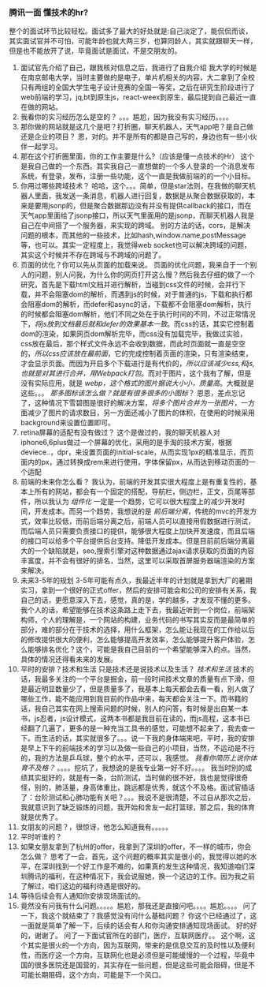 ### 腾讯一面   懂技术的hr?

整个的面试环节比较轻松。面试多了最大的好处就是:自己淡定了，能侃侃而谈，其实面试官并不可怕，可能年龄也就大两三岁，也算同龄人，其实就跟聊天一样，但是也不能放开了说，毕竟面试是面试，不是交朋友的。
1. 面试官先介绍了自己，跟我核对信息之后，我进行了自我介绍
     我大学的时候是在南京邮电大学，当时主要做的是电子，单片机相关的内容，大二拿到了全校只有两组的全国大学生电子设计竞赛的全国一等奖，之后在研究生阶段进行了web前端的学习，jq,bt到原生js，react-weex到原生，最后提到自己最近一直在做的网站。
2. 我看你的实习经历怎么是空的？
     。。。尴尬，因为我没有实习经历。。。。
3. 那你做的网站就是这几个是吧？打折圈，聊天机器人，天气app吧？是自己做还是企业的项目？
     恩，对的。并不是所有的都是自己写的，身边也有一些小伙伴一起学习。
4. 那在这个打折圈里面，你的工作主要是什么?（应该是懂一点技术的Hr）
    这个是我自己做的一个东西。其实我自己一直想做的一个多人登录的一个消息发布系统，有登录，发布，注册一些功能，这个一直是我做前端的的一个小目标。
5. 你用过哪些跨域技术？
    哈哈，这个。。。简单，但是star法则，在我做的聊天机器人里面，我发送一条消息，机器人进行回复，数据是从聚合数据获取的，本来是要用jsonp的，但是聚合数据那边没有并没有提供callback的接口，而在天气app里面给了jsonp接口，所以天气里面用的是jsonp，而聊天机器人我是自己在中间搭了一个服务器，来实现的跨域。
    别的方法的话，cors，是解决问题的根本，而其他的一些技术，比如hash,window.name,postMessage等，也可以。其实一定程度上，我觉得web socket也可以解决跨域的问题，其实这个时候并不存在跨域与不跨域的问题了。
6. 页面的优化？你可以先从页面的加载来说。
    页面的优化问题，我来自于一个别人的问题，别人问我，为什么你的网页打开这么慢？然后我去仔细的做了一个研究，首先是下载html文档并进行解析，当碰到css文件的时候，会并行下载，并不会阻塞dom的解析，而遇到js的时候，对于普通的js，下载和执行都会阻塞dom的解析，而defer和async的话，下载都不会阻塞dom解析，执行的时候都会阻塞dom解析，他们不同之处在于执行时间的不同，不过正常情况下，*将js放到文档最后就和defer的效果基本一致*。而css的话，其实它控制着dom的渲染，如果网页dom解析完毕，而css没有加载完毕，我做过实验，css放在最后，那个样式文件永远不会收到数据，而此时页面就一直是空空的，*所以css应该放在最前面*，它的完成控制着页面的渲染，只有渲染结束，才会显示页面。而因为开启多个下载进行是有代价的，*所以应该减少css,和js,也就是对其进行合并，用Webpack打包*。而对于图片，这个我有了解，但是没有实际应用，就是 *webp，这个格式的图片据说大小小，质量高*。大概就是这些。。。
   *那多图标该怎么做？就是有很多很多的小图标*？
    恩恩，差点忘记了，这种情况下雪碧图是很好的解决方案，*将多个图片合并为一张图片*，一方面减少了图片的请求数目，另一方面还减小了图片的体积，在使用的时候采用background来设置位置即可。
7. retina屏幕的适配有没有做过？
    这个是做过的，我的聊天机器人对iphone6,6plus做过一个屏幕的优化，采用的是手淘的技术方案，根据deviece..，dpr，来设置页面的initial-scale，从而实现1px的精准显示，而页面内的px，通过转换成rem来进行使用，字体保留px，从而达到移动页面的一个适配
8. 前端的未来你怎么看？
    我认为，前端的开发其实很大程度上是有重复性的，基本上所有的网站，都会有一个固定的搭配，导航栏，侧边栏，正文，页尾等部件，所以我认为 *组件化* 一定是一个趋势，它可以很大程度上的减少开发时间，开发成本。而另一个趋势，我想说的是 *前后端分离*，传统的mvc的开发方式，效率比较低，而前后端分离之后，前端人员可以直接用假数据进行测试，而后端人员只需要负责接口的提供，能够很大程度上加快开发速度，而且后端的接口可以给多个平台提供后台支持。降低开发成本。但是目前前后端分离最大的一个缺陷就是，seo,搜索引擎对这种数据通过ajax请求获取的页面的内容丰富度，并不会有很好的排名，当然，这里可以采取首屏服务器端渲染的方案来解决。
9. 未来3-5年的规划
     3-5年可能有点久，我最近半年的计划就是拿到大厂的暑期实习，拿到一个很好的正式offer，然后的安排可能会和公司的安排有关系，我自己的话，更愿意深入下去，感觉，真的是，学的越多，才发现不懂的更多。我个人的话，希望能够在技术这条路上走下去，我最近听到一个岗位，前端架构师，个人的理解是，一个网站的构建，业务代码的书写其实反而是最简单的部分，难的部分在于技术的选择，用什么框架，怎么能让我现在的工作给以后的修改提供很大的便利，怎么能够提高开发效率，怎么能够提升客户体验，怎么能够排名优化？这个，可能是我自己目前的一个希望能够深入的点。当然，具体的情况还得看未来的发展。
10. 平时的安排？技术和生活
     只是技术还是说技术以及生活？ *技术和生活*
     技术的话，我最多关注的一个平台是掘金，前一段时间技术文章的质量有点下滑，但是最近明显数量少了，但是质量多了，我基本上每天都会去看一看，别人做了哪些工作，能不能应用到我目前的作品中来，每天都会关注一下。而书籍的话，我自己其实在网上搜索问题的时候，别人的问答，有时候是出自某一本书，js忍者，js设计模式，这两本书都是我目前在读的，而js高程，这本书已经翻了几遍了，更多的是一种充当工具书的感觉，可能想不起来了，我去查一下。而生活的话，其实就很多了。。。说一下我的身体端来吧，平时，我的安排是早上下午的前端技术的学习以及做一些自己的小项目，当然，不运动是不行的，我的方法是乒乓球，整个的水平，还可以，我感觉。
     *我看你简历上说你体育不及格？*
     。。。。挖坑了，我想说的是我专业第一好不好。。。。
     我当时别的成绩其实挺好的，就是有一条，台阶测试，当时做的很不好，我也是觉得很奇怪，别的，肺活量，身高体重比，跳远都是优秀，就这个不及格。面试官插话了：台阶测试和心肺功能有关吧？。。。我说不是很清楚，不过自从那次之后，我就意识到了缺乏锻炼的问题，我开始和舍友一起打篮球，那之后，我的体育就是优秀了。
11. 女朋友的问题？，很惊讶，他怎么知道我有。。。。。
12. 平时听谁的？
13. 如果女朋友拿到了杭州的offer，我拿到了深圳的offer，不一样的城市，你会怎么做？
      思考了一会，首先，这个问题的概率其实是很小的，我觉得以她的水平，在深圳找到一个好工作是不难的，如果真的发生这种情况，我知道咱们深圳腾讯的福利，在这种情况下，我会说服她，换一个这边的工作。因为我之前了解过，咱们这边的福利待遇是很好的。
14. 等待后续会有人通知你安排现场面试的。
15. 竟然没有问我有什么问题。。。。。尴尬，那我还是直接问吧。。。。尴尬。。。。
      问了一下，我这个就结束了？我感觉没有问什么基础问题？
      你这个已经通过了，这一面就是简单了解一下，后续的话会有人和你沟通安排通知现场面试。
      好的好的，谢谢了。
      问了一下面试官所在的部门，医疗，互联网医疗。。
      这个啊，这个其实是很火的一个方向，因为互联网，带来的是信息交互的及时性以及便利性，而医疗这一个方向，互联网化也是必须但是可能缓慢的一个过程，毕竟中国的很多医院还是国营的，其实存在一些问题，但是这些可能会阻碍，但是不可能长期阻碍，这个方向，可能是下一个风口。
